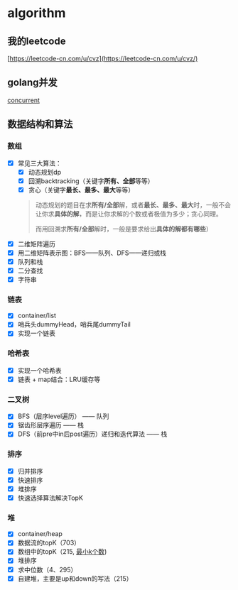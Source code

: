 # algorithm

## 我的leetcode

[https://leetcode-cn.com/u/cvz](https://leetcode-cn.com/u/cvz/)

## golang并发

[concurrent](concurrent)

## 数据结构和算法

### 数组

- [x] 常见三大算法：
  - [x] 动态规划dp
  - [x] 回溯backtracking（关键字**所有、全部**等等）
  - [x] 贪心（关键字**最长、最多、最大**等等）
  > 动态规划的题目在求**所有/全部**解，或者**最长、最多、最大**时，一般不会让你求**具体的解**，而是让你求解的个数或者极值为多少；贪心同理。
  >
  > 而用回溯求**所有/全部**解时，一般是要求给出**具体的解都有哪些**）
- [x] 二维矩阵遍历
- [x] 用二维矩阵表示图：BFS——队列、DFS——递归或栈
- [x] 队列和栈
- [x] 二分查找
- [x] 字符串

### 链表

- [x] container/list
- [x] 哨兵头dummyHead，哨兵尾dummyTail
- [x] 实现一个链表

### 哈希表

- [x] 实现一个哈希表
- [x] 链表 + map结合：LRU缓存等

### 二叉树

- [x] BFS（层序level遍历） —— 队列
- [x] 锯齿形层序遍历 —— 栈
- [x] DFS（前pre中in后post遍历）递归和迭代算法 —— 栈

### 排序

- [x] 归并排序
- [x] 快速排序
- [x] 堆排序
- [x] 快速选择算法解决TopK

### 堆

- [x] container/heap
- [x] 数据流的topK（703）
- [x] 数组中的topK（215, [最小k个数](https://leetcode-cn.com/problems/zui-xiao-de-kge-shu-lcof/))
- [x] 堆排序
- [x] 求中位数（4、295）
- [x] 自建堆，主要是up和down的写法（215）
